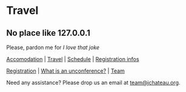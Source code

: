 # Travel

## No place like 127.0.0.1 

Please, pardon me for _I love that joke_

[Accomodation](accommodation.html) | [Travel](travel.html) | [Schedule](schedule.html) | [Registration infos](registrationinfo.html)
 
[Registration](https://www.helloasso.com/associations/bjpc/evenements/jchateau/widget) | [What is an unconference?](what-is-an-unconference.html) | [Team](the-team.html)

Need any assistance? Please drop us an email at [team@jchateau.org](mailto:team@jchateau.org).
